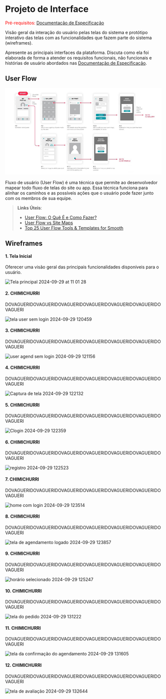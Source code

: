 
# Projeto de Interface

<span style="color:red">Pré-requisitos: <a href="2-Especificação do Projeto.md"> Documentação de Especificação</a></span>

Visão geral da interação do usuário pelas telas do sistema e protótipo interativo das telas com as funcionalidades que fazem parte do sistema (wireframes).

 Apresente as principais interfaces da plataforma. Discuta como ela foi elaborada de forma a atender os requisitos funcionais, não funcionais e histórias de usuário abordados nas <a href="2-Especificação do Projeto.md"> Documentação de Especificação</a>.

## User Flow

![Exemplo de UserFlow](img/userflow.jpg)

Fluxo de usuário (User Flow) é uma técnica que permite ao desenvolvedor mapear todo fluxo de telas do site ou app. Essa técnica funciona para alinhar os caminhos e as possíveis ações que o usuário pode fazer junto com os membros de sua equipe.

> **Links Úteis**:
> - [User Flow: O Quê É e Como Fazer?](https://medium.com/7bits/fluxo-de-usu%C3%A1rio-user-flow-o-que-%C3%A9-como-fazer-79d965872534)
> - [User Flow vs Site Maps](http://designr.com.br/sitemap-e-user-flow-quais-as-diferencas-e-quando-usar-cada-um/)
> - [Top 25 User Flow Tools & Templates for Smooth](https://www.mockplus.com/blog/post/user-flow-tools)


## Wireframes

#### 1. Tela Inicial 

Oferecer uma visão geral das principais funcionalidades disponíveis para o usuário.

![Tela principal 2024-09-29 at 11 01 28](https://github.com/user-attachments/assets/09a76831-c4eb-4c28-9317-f6b51325cad7)

#### 2. CHIMICHURRI

DOVAGUERIDOVAGUERIDOVAGUERIDOVAGUERIDOVAGUERIDOVAGUERIDOVAGUERI

![tela user sem login 2024-09-29 120459](https://github.com/user-attachments/assets/a0b8d0e1-8985-49b3-90a1-efe554a84d4d)

#### 3. CHIMICHURRI

DOVAGUERIDOVAGUERIDOVAGUERIDOVAGUERIDOVAGUERIDOVAGUERIDOVAGUERI

![user agend sem login 2024-09-29 121156](https://github.com/user-attachments/assets/fa11045d-4fe0-4d83-bc14-4350c2b03ae4)

#### 4. CHIMICHURRI

DOVAGUERIDOVAGUERIDOVAGUERIDOVAGUERIDOVAGUERIDOVAGUERIDOVAGUERI

![Captura de tela 2024-09-29 122132](https://github.com/user-attachments/assets/bbfd0646-8dfb-4a41-bcbf-4dc2927f9516)

#### 5. CHIMICHURRI

DOVAGUERIDOVAGUERIDOVAGUERIDOVAGUERIDOVAGUERIDOVAGUERIDOVAGUERI

![Clogin 2024-09-29 122359](https://github.com/user-attachments/assets/b192dad7-3ea3-4af3-b314-e112bc9e5e42)

#### 6. CHIMICHURRI

DOVAGUERIDOVAGUERIDOVAGUERIDOVAGUERIDOVAGUERIDOVAGUERIDOVAGUERI

![registro 2024-09-29 122523](https://github.com/user-attachments/assets/428c3c97-048d-4b14-b12e-f99efe6adda4)

#### 7. CHIMICHURRI

DOVAGUERIDOVAGUERIDOVAGUERIDOVAGUERIDOVAGUERIDOVAGUERIDOVAGUERI

![home com login 2024-09-29 123514](https://github.com/user-attachments/assets/99c12fc4-bb72-460c-8593-cebfb7271d32)

#### 8. CHIMICHURRI

DOVAGUERIDOVAGUERIDOVAGUERIDOVAGUERIDOVAGUERIDOVAGUERIDOVAGUERI

![tela de agendamento logado 2024-09-29 123857](https://github.com/user-attachments/assets/845c3e82-0ab0-44ba-b81f-a17b3245d937)

#### 9. CHIMICHURRI

DOVAGUERIDOVAGUERIDOVAGUERIDOVAGUERIDOVAGUERIDOVAGUERIDOVAGUERI

![horário selecionado 2024-09-29 125247](https://github.com/user-attachments/assets/0a7ea6b0-23b2-453e-8cfd-19f9be37f07f)

#### 10. CHIMICHURRI

DOVAGUERIDOVAGUERIDOVAGUERIDOVAGUERIDOVAGUERIDOVAGUERIDOVAGUERI

![tela do pedido 2024-09-29 131222](https://github.com/user-attachments/assets/7f5bbee1-0fb3-4fb8-9d16-d0483f912604)

#### 11. CHIMICHURRI

DOVAGUERIDOVAGUERIDOVAGUERIDOVAGUERIDOVAGUERIDOVAGUERIDOVAGUERI

![tela da confirmação do agendamento 2024-09-29 131605](https://github.com/user-attachments/assets/5f2a7134-1b00-47db-b687-fb25e826811e)

#### 12. CHIMICHURRI

DOVAGUERIDOVAGUERIDOVAGUERIDOVAGUERIDOVAGUERIDOVAGUERIDOVAGUERI

![tela de avaliação 2024-09-29 132644](https://github.com/user-attachments/assets/2b9d00d9-8cf7-415c-b789-437e7ea2209f)




